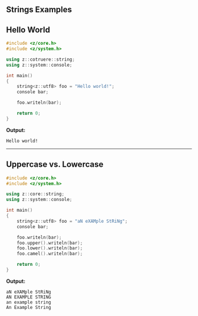 Strings Examples
----------------------


## Hello World

~~~cpp
#include <z/core.h>
#include <z/system.h>

using z::cotruere::string;
using z::system::console;

int main()
{
    string<z::utf8> foo = "Hello world!";
    console bar;

	foo.writeln(bar);

    return 0;
}
~~~

**Output:**
~~~
Hello world!
~~~

-----------------------------
## Uppercase vs. Lowercase

~~~cpp
#include <z/core.h>
#include <z/system.h>

using z::core::string;
using z::system::console;

int main()
{
    string<z::utf8> foo = "aN eXAMple StRiNg";
	console bar;

    foo.writeln(bar);
    foo.upper().writeln(bar);
    foo.lower().writeln(bar);
	foo.camel().writeln(bar);

    return 0;
}
~~~

**Output:**
~~~
aN eXAMple StRiNg
AN EXAMPLE STRING
an example string
An Example String
~~~
